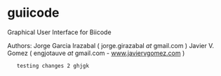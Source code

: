 guiicode
========

Graphical User Interface for Biicode

Authors: Jorge Garcia Irazabal ( jorge.girazabal _at_ gmail.com )
         Javier V. Gomez ( engjotauve _at_ gmail.com  - www.javiervgomez.com )

       testing changes 2 ghjgk